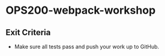# OPS200-webpack-workshop

## Exit Criteria
* Make sure all tests pass and push your work up to GitHub.